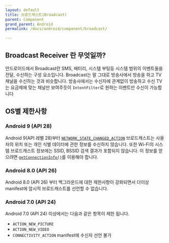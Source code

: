 ```yaml
---
layout: default
title: 브로드캐스트(Broadcast)
parent: Component
grand_parent: Android
permalink: /docs/android/component/broadcast/

---
```


## Broadcast Receiver 란 무엇일까?

안드로이드에서 Broadcast란 SMS, 배터리, 시스템 부팅등 시스템 범위의 이벤트들을 전달, 수신하는 구성 요소입니다. Broadcast는 말 그대로 방송사에서 방송을 하고 TV 채널을 수신하는 것과 비슷합니다. 방송사에서는 수신자에 관계없이 방송하고 수신 TV는 요금제에 맞는 채널만 보여주듯이 `IntentFilter`로 원하는 이벤트만 수신이 가능합니다

##  OS별 제한사항

### Android 9 (API 28)

Android 9(API 레벨 28)부터 [`NETWORK_STATE_CHANGED_ACTION`](https://developer.android.com/reference/android/net/wifi/WifiManager?hl=ko#NETWORK_STATE_CHANGED_ACTION) 브로드캐스트는 사용자의 위치 또는 개인 식별 데이터에 관한 정보를 수신하지 않습니다. 또한 Wi-Fi의 시스템 브로드캐스트 정보에는 SSID, BSSID 검색 결과가 포함되지 않습니다. 이 정보를 얻으려면 [`getConnectionInfo()`](https://developer.android.com/reference/android/net/wifi/WifiManager?hl=ko#getConnectionInfo())를 이용해야 합니다.



### Android 8.0 (API 26)

Android 8.0 (API 26) 부터 백그라운드에 대한 제한사항이 강화되면서 더이상 manifest에 암시적 브로드캐스트를 선언할 수 없습니다. 



### Android 7.0 (API 24)

Android 7.0 (API 24) 이상에서는 다음과 같은 항목이 제한 됩니다.

- `ACTION_NEW_PICTURE`
- `ACTION_NEW_VIDEO`
- `CONNECTIVITY_ACTION` manifest에 수신자 선언 불가





